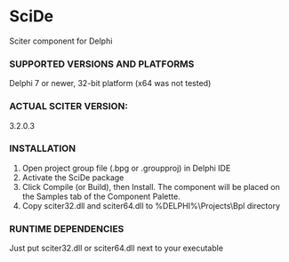 # SciDe
Sciter component for Delphi

### SUPPORTED VERSIONS AND PLATFORMS
Delphi 7 or newer, 32-bit platform (x64 was not tested)

### ACTUAL SCITER VERSION: 
3.2.0.3

### INSTALLATION
1. Open project group file (.bpg or .groupproj) in Delphi IDE
2. Activate the SciDe package
3. Click Compile (or Build), then Install. The component will be placed on the Samples tab of the Component Palette.
4. Copy sciter32.dll and sciter64.dll to %DELPHI%\Projects\Bpl directory

### RUNTIME DEPENDENCIES
Just put sciter32.dll or sciter64.dll next to your executable
